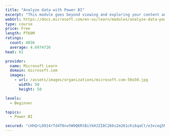```yaml
---
title: "Analyze data with Power BI"
excerpt: "This module goes beyond viewing and exploring your content and explains how to interact with it by working with reports and dashboards to uncover and share new business insights."
webUrl: https://docs.microsoft.com/en-us/learn/modules/analyze-data-power-bi/
type: course
price: Free
length: PT60M
ratings:
  count: 4036
  average: 4.6974726
heat: 61

provider:
  name: Microsoft Learn
  domain: microsoft.com
  images:
    - url: /assets/images/organizations/microsoft.com-50x50.jpg
      width: 50
      height: 50

levels:
  - Beginner

topics:
  - Power BI

secured: "cHhQrLO914rTd4T0nvhW9Q6RtBitkHJZI8C266s2m261cKi6qaCt/e3vceg5NjWEy/0H1JQDwJd2v40eoW6oMXyfw6Eq61oINWWm7dEcYLh653fbJ/WdgxI4dL1wb5SFoHJ6tHHt+Rs4Szu8KUXIRh63/GgahOBFYzwiIOk5uHEIFps6syW7Kor/nFI1CSfN2uv8ibiax9yXEJrId8T6hA6/JL4apQmT8gdI0NzHPlqxSyOA/VfjKC9BaEL4WPt93RqMvw3Tw+VNGhjRUpPcHUWtl9Vr457YkNF3cXJsfck8o3kGJwqBFIayoVlFX4RpovJUfAsok+VNNwokPZFH543pnyekDnudO/9NcblL+jforE2Y8ywnWCXE2OCznWKUlvNqkjWPEbGIFuwn/jnvTQ==;oGD7Gl5lBoR0clKLtohyuw=="
---
```


